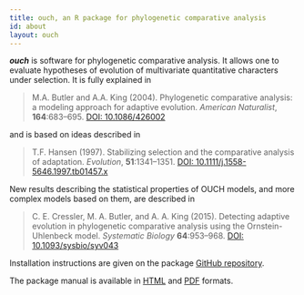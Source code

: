 ```yaml
---
title: ouch, an R package for phylogenetic comparative analysis
id: about
layout: ouch
---
```


<span class="firstcharacter" style="font-weight: bold; font-style: italic;">ouch</span> is software for phylogenetic comparative analysis.
It allows one to evaluate hypotheses of evolution of multivariate quantitative characters under selection.
It is fully explained in 

> M.A.&nbsp;Butler and A.A.&nbsp;King (2004).
Phylogenetic comparative analysis:
a modeling approach for adaptive evolution.
*American Naturalist*, **164**:683&ndash;695.
[DOI: 10.1086/426002](http://doi.org/10.1086/426002)

and is based on ideas described in

> T.F.&nbsp;Hansen (1997).
Stabilizing selection and the comparative analysis of adaptation.
*Evolution*, **51**:1341&ndash;1351.
[DOI: 10.1111/j.1558-5646.1997.tb01457.x](http://doi.org/10.1111/j.1558-5646.1997.tb01457.x)

New results describing the statistical properties of OUCH models, and more complex models based on them, are described in

> C. E. Cressler, M. A. Butler, and A. A. King (2015).
Detecting adaptive evolution in phylogenetic comparative analysis using the Ornstein-Uhlenbeck model.
*Systematic Biology* **64**:953&ndash;968.
[DOI: 10.1093/sysbio/syv043](http://doi.org/10.1093/sysbio/syv043)

Installation instructions are given on the package [GitHub repository](https://github.com/kingaa/ouch/).

The package manual is available in [HTML](manual/) and [PDF](manual/pdf/) formats.
